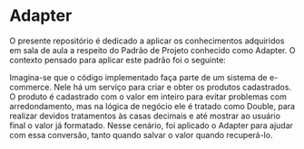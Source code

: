 # Adapter
<div>
  <p>O presente repositório é dedicado a aplicar os conhecimentos adquiridos em sala de aula a respeito do Padrão de Projeto conhecido como Adapter. O contexto pensado para aplicar este padrão foi o seguinte:</p>

  <p>Imagina-se que o código implementado faça parte de um sistema de e-commerce. Nele há um serviço para criar e obter os produtos cadastrados. O produto é cadastrado com o valor em inteiro para evitar problemas com arredondamento, mas na lógica de negócio ele é tratado como Double, para realizar devidos tratamentos às casas decimais e até mostrar ao usuário final o valor já formatado. Nesse cenário, foi aplicado o Adapter para ajudar com essa conversão, tanto quando salvar o valor quando recuperá-lo.</p>
</div>
